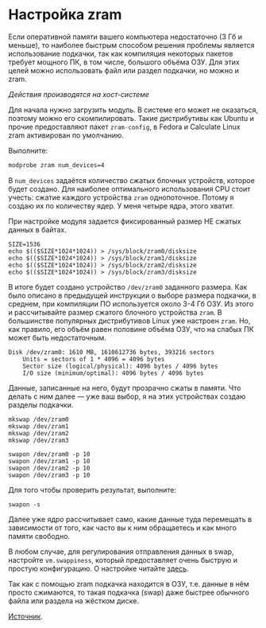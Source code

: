# Настройка zram

Если оперативной памяти вашего компьютера недостаточно (3 Гб и меньше), то наиболее быстрым способом решения проблемы является использование подкачки, так как компиляция некоторых пакетов требует мощного ПК, в том числе, большого объёма ОЗУ. Для этих целей можно использовать файл или раздел подкачки, но можно и zram.

_Действия производятся на хост-системе_

Для начала нужно загрузить модуль. В системе его может не оказаться, поэтому можно его скомпилировать. Такие дистрибутивы как Ubuntu и прочие предоставляют пакет `zram-config`, в Fedora и Calculate Linux zram активирован по умолчанию.

Выполните:

```bash
modprobe zram num_devices=4
```

В `num_devices` задаётся количество сжатых блочных устройств, которое будет создано.
Для наиболее оптимального использования CPU стоит учесть: сжатие каждого устройства `zram` однопоточное. Потому я создаю их по количеству ядер. У меня четыре ядра, этого хватит.

При настройке модуля задается фиксированный размер НЕ сжатых данных в байтах.

```
SIZE=1536
echo $(($SIZE*1024*1024)) > /sys/block/zram0/disksize
echo $(($SIZE*1024*1024)) > /sys/block/zram1/disksize
echo $(($SIZE*1024*1024)) > /sys/block/zram2/disksize
echo $(($SIZE*1024*1024)) > /sys/block/zram3/disksize
```

В итоге будет создано устройство `/dev/zram0` заданного размера. Как было описано в предыдущей инструкции о выборе размера подкачки, в среднем, при компиляции ПО используется около 3-4 Гб ОЗУ. Из этого и рассчитывайте размер сжатого блочного устройства `zram`. В большинстве популярных дистрибутивов Linux уже настроен `zram`. Но, как правило, его объём равен половине объёма ОЗУ, что на слабых ПК может быть недостаточным.

```
Disk /dev/zram0: 1610 MB, 1610612736 bytes, 393216 sectors
    Units = sectors of 1 * 4096 = 4096 bytes
    Sector size (logical/physical): 4096 bytes / 4096 bytes
    I/O size (minimum/optimal): 4096 bytes / 4096 bytes
```

Данные, записанные на него, будут прозрачно сжаты в памяти. Что делать с ним далее — уже ваш выбор, я на этих устройствах создаю разделы подкачки.

```
mkswap /dev/zram0
mkswap /dev/zram1
mkswap /dev/zram2
mkswap /dev/zram3

swapon /dev/zram0 -p 10
swapon /dev/zram1 -p 10
swapon /dev/zram2 -p 10
swapon /dev/zram3 -p 10
```

Для того чтобы проверить результат, выполните:

```
swapon -s
```

Далее уже ядро рассчитывает само, какие данные туда перемещать в зависимости от того, как часто вы к ним обращаетесь и как много памяти свободно.

В любом случае, для регулирования отправления данных в swap, настройте `vm.swappiness`, который предоставляет очень быструю и простую конфигурацию. О настройке читайте [здесь](additional/swap).

Так как с помощью zram подкачка находится в ОЗУ, т.е. данные в нём просто сжимаются, то такая подкачка (swap) даже быстрее обычного файла или раздела на жёстком диске.

[Источник](https://m.habr.com/ru/post/172137/).
